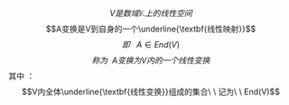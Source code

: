 $$V是数域\mathbb{K}上的线性空间$$
$$A变换是V到自身的一个\underline{\textbf{线性映射}}$$
$$即\ \ \ A \in End(V)$$
$$\tag{线性变换}称为 \ \ A变换为V内的一个线性变换$$
其中 ：
$$V内全体\underline{\textbf{线性变换}}组成的集合\ \ 记为\ \ End(V)$$